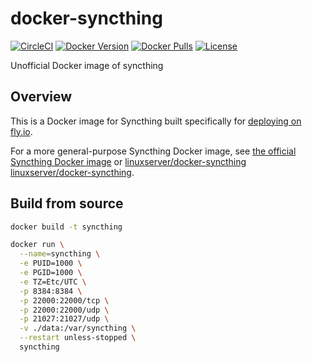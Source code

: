 # docker-syncthing

[![CircleCI](https://circleci.com/gh/mtlynch/docker-syncthing.svg?style=svg)](https://circleci.com/gh/mtlynch/docker-syncthing)
[![Docker Version](https://img.shields.io/docker/v/mtlynch/syncthing?sort=semver&maxAge=86400)](https://hub.docker.com/r/mtlynch/syncthing/)
[![Docker Pulls](https://img.shields.io/docker/pulls/mtlynch/syncthing.svg?maxAge=604800)](https://hub.docker.com/r/mtlynch/syncthing/)
[![License](http://img.shields.io/:license-mit-blue.svg?style=flat-square)](LICENSE)

Unofficial Docker image of syncthing

## Overview

This is a Docker image for Syncthing built specifically for [deploying on fly.io](https://github.com/mtlynch/syncthing-fly.io).

For a more general-purpose Syncthing Docker image, see [the official Syncthing Docker image](https://hub.docker.com/r/syncthing/syncthing/tags) or [linuxserver/docker-syncthing](https://github.com/linuxserver/docker-syncthing) [linuxserver/docker-syncthing](https://github.com/linuxserver/docker-syncthing).

## Build from source

```bash
docker build -t syncthing

docker run \
  --name=syncthing \
  -e PUID=1000 \
  -e PGID=1000 \
  -e TZ=Etc/UTC \
  -p 8384:8384 \
  -p 22000:22000/tcp \
  -p 22000:22000/udp \
  -p 21027:21027/udp \
  -v ./data:/var/syncthing \
  --restart unless-stopped \
  syncthing
```

